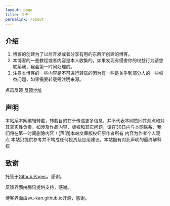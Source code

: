 ```yaml
---
layout: page
title: 关于
permalink: /about
---
```

## 介绍

1. 博客的创建为了以后开发或者分享有用的东西所创建的博客。
2. 本博客的一些教程或者内容是本人收集的，如果发现有侵害你的权益行为请您联系我，我会第一时间处理的。
3. 注意本博客的一些内容是不可进行转载的因为有一些是关乎到部分人的一些权益问题，如果需要转载需注明来源。

点击反馈 [反馈地址](https://https://support.qq.com/product/72380)

## 声明

本站系本网编辑转载，转载目的在于传递更多信息，并不代表本网赞同其观点和对其真实性负责。如涉及作品内容、版权和其它问题，请在30日内与本网联系，我们将在第一时间删除内容！[声明]本站文章版权归原作者所有 内容为作者个人观点 本站只提供参考并不构成任何投资及应用建议。本站拥有对此声明的最终解释权

## 致谢

托管于[Github Pages](https://pages.github.com/)，感谢。

反馈界面由腾讯提供支持，感谢。

博客界面由wu-kan.github.io开源，感谢。


<!DOCTYPE html>
<html lang="en">
<head>
    <meta charset="utf-8">
    <meta http-equiv="X-UA-Compatible" content="IE=edge">
    
</head>
<body>
<div id="root">

</div>
<script type="text/javascript" src="https://mat1.gtimg.com/www/js/ping/ping.js"></script>
<script src='https://js.aq.qq.com/js/aq_common.js' />
<!--<script type="text/javascript" src="/static/pc-embed/js/vendor/jquery-1.12.4.min.js"></script>-->
<script type="text/javascript">if (typeof(pgvMain) == 'function') pgvMain();</script>
<script src="//res.wx.qq.com/open/js/jweixin-1.2.0.js"></script>
<script src="https://huayang.qq.com/polyfill_service/v2/polyfill.min.js?features=default,es5,es6&unknown=polyfill&flags=gated"></script>

<script type="text/javascript" src="//cdn.ur.qq.com/tucao/static/pc-embed/vendors~main.bundle.831f7096.js"></script><script type="text/javascript" src="//cdn.ur.qq.com/tucao/static/pc-embed/main.bundle.305df228.js"></script></body>
</html>
